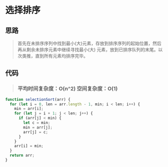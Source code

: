 # 选择排序

## 思路

> 首先在未排序序列中找到最小(大)元素，存放到排序序列的起始位置，然后再从剩余未排序元素中继续寻找最小(大)
> 元素，放到已排序队列的末尾。以次类推，直到所有元素均排序完毕。

## 代码

> ### 平均时间复杂度：O(n^2) 空间复杂度：O(1)

```js
function selectionSort(arr) {
  for (let i = 0, len = arr.length - 1, min; i < len; i++) {
    min = arr[i];
    for (let j = i + 1; j < len; j++) {
      if (arr[j] < min) {
        let c = min;
        min = arr[j];
        arr[j] = c;
      }
    }
    arr[i] = min;
  }
  return arr;
}
```
